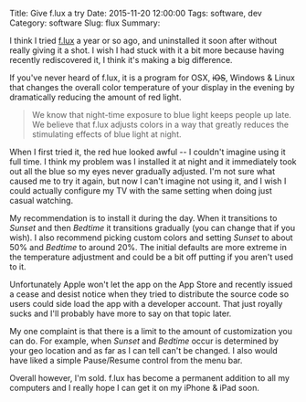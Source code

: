 Title: Give f.lux a try
Date: 2015-11-20 12:00:00
Tags: software, dev
Category: software
Slug: flux
Summary:

I think I tried [f.lux](https://justgetflux.com/) a year or so ago, and uninstalled it soon after without really giving it a shot.  I wish I had stuck with it a bit more because having recently rediscovered it, I think it's making a big difference.

If you've never heard of f.lux, it is a program for OSX, <s>iOS</s>, Windows & Linux that changes the overall color temperature of your display in the evening by dramatically reducing the amount of red light.

> We know that night-time exposure to blue light keeps people up late. We believe that f.lux adjusts colors in a way that greatly reduces the stimulating effects of blue light at night.

When I first tried it, the red hue looked awful -- I couldn't imagine using it full time. I think my problem was I installed it at night and it immediately took out all the blue so my eyes never gradually adjusted.  I'm not sure what caused me to try it again, but now I can't imagine not using it, and I wish I could actually configure my TV with the same setting when doing just casual watching.

My recommendation is to install it during the day.  When it transitions to *Sunset* and then *Bedtime* it transitions gradually (you can change that if you wish).  I also recommend picking custom colors and setting *Sunset* to about 50% and *Bedtime* to around 20%.  The initial defaults are more extreme in the temperature adjustment and could be a bit off putting if you aren't used to it.

Unfortunately Apple won't let the app on the App Store and recently issued a cease and desist notice when they tried to distribute the source code so users could side load the app with a developer account. That just royally sucks and I'll probably have more to say on that topic later.

My one complaint is that there is a limit to the amount of customization you can do. For example, when *Sunset* and *Bedtime* occur is determined by your geo location and as far as I can tell can't be changed. I also would have liked a simple Pause/Resume control from the menu bar.

Overall however, I'm sold. f.lux has become a permanent addition to all my computers and I really hope I can get it on my iPhone & iPad soon.
